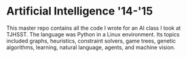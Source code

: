 # Artificial Intelligence '14-'15
This master repo contains all the code I wrote for an AI class I took at TJHSST. The language was Python in a Linux environment. Its topics included graphs, heuristics, constraint solvers, game trees, genetic algorithms, learning, natural language, agents, and machine vision.
